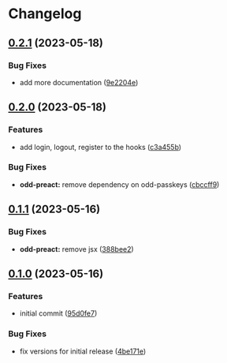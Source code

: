 # Changelog

## [0.2.1](https://github.com/oddsdk/passkeys/compare/preact-v0.2.0...preact-v0.2.1) (2023-05-18)


### Bug Fixes

* add more documentation ([9e2204e](https://github.com/oddsdk/passkeys/commit/9e2204ea41dffe551b5d3eb069c585657139c3d8))

## [0.2.0](https://github.com/oddsdk/passkeys/compare/preact-v0.1.1...preact-v0.2.0) (2023-05-18)


### Features

* add login, logout, register to the hooks ([c3a455b](https://github.com/oddsdk/passkeys/commit/c3a455bd0bed16821a622c243db6317c17cceb10))


### Bug Fixes

* **odd-preact:** remove dependency on odd-passkeys ([cbccff9](https://github.com/oddsdk/passkeys/commit/cbccff93e4b0366412ee0a2f58319966106cef49))

## [0.1.1](https://github.com/oddsdk/passkeys/compare/preact-v0.1.0...preact-v0.1.1) (2023-05-16)


### Bug Fixes

* **odd-preact:** remove jsx ([388bee2](https://github.com/oddsdk/passkeys/commit/388bee27b653de6b507765e65557dd2a7fccdafa))

## [0.1.0](https://github.com/oddsdk/passkeys/compare/preact-v0.0.1...preact-v0.1.0) (2023-05-16)


### Features

* initial commit ([95d0fe7](https://github.com/oddsdk/passkeys/commit/95d0fe725a641008c18dc424dc3d2cd0721ea50d))


### Bug Fixes

* fix versions for initial release ([4be171e](https://github.com/oddsdk/passkeys/commit/4be171e07936c890e99a4f1b61ad3a94df4f74e3))
